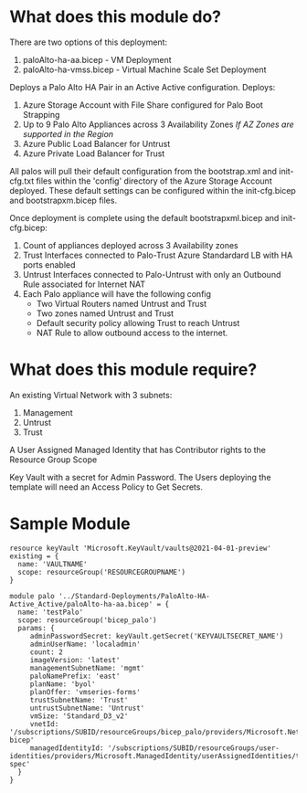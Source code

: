 # What does this module do?
There are two options of this deployment:
1. paloAlto-ha-aa.bicep - VM Deployment
2. paloAlto-ha-vmss.bicep - Virtual Machine Scale Set Deployment

Deploys a Palo Alto HA Pair in an Active Active configuration.  Deploys:    
1. Azure Storage Account with File Share configured for Palo Boot Strapping
2. Up to 9 Palo Alto Appliances across 3 Availability Zones *If AZ Zones are supported in the Region*
3. Azure Public Load Balancer for Untrust
4. Azure Private Load Balancer for Trust

All palos will pull their default configuration from the bootstrap.xml and init-cfg.txt files within the 'config' directory of the Azure Storage Account deployed.  These default settings can be configured within the init-cfg.bicep and bootstrapxm.bicep files.

Once deployment is complete using the default bootstrapxml.bicep and init-cfg.bicep:
1. Count of appliances deployed across 3 Availability zones
2. Trust Interfaces connected to Palo-Trust Azure Standardard LB with HA ports enabled
3. Untrust Interfaces connected to Palo-Untrust with only an Outbound Rule associated for Internet NAT
4. Each Palo appliance will have the following config
    * Two Virtual Routers named Untrust and Trust
    * Two zones named Untrust and Trust
    * Default security policy allowing Trust to reach Untrust
    * NAT Rule to allow outbound access to the internet.    

# What does this module require?

An existing Virtual Network with 3 subnets:
1. Management
2. Untrust
3. Trust

A User Assigned Managed Identity that has Contributor rights to the Resource Group Scope

Key Vault with a secret for Admin Password.  The Users deploying the template will need an Access Policy to Get Secrets.

# Sample Module

```Bicep
resource keyVault 'Microsoft.KeyVault/vaults@2021-04-01-preview' existing = {
  name: 'VAULTNAME'
  scope: resourceGroup('RESOURCEGROUPNAME')   
}

module palo '../Standard-Deployments/PaloAlto-HA-Active_Active/paloAlto-ha-aa.bicep' = {
  name: 'testPalo'
  scope: resourceGroup('bicep_palo')
  params: {
     adminPasswordSecret: keyVault.getSecret('KEYVAULTSECRET_NAME')
     adminUserName: 'localadmin'
     count: 2
     imageVersion: 'latest'
     managementSubnetName: 'mgmt'
     paloNamePrefix: 'east'
     planName: 'byol'
     planOffer: 'vmseries-forms'
     trustSubnetName: 'Trust'
     untrustSubnetName: 'Untrust'
     vmSize: 'Standard_D3_v2'
     vnetId: '/subscriptions/SUBID/resourceGroups/bicep_palo/providers/Microsoft.Network/virtualNetworks/palo-bicep'
     managedIdentityId: '/subscriptions/SUBID/resourceGroups/user-identities/providers/Microsoft.ManagedIdentity/userAssignedIdentities/template-spec'             
  }   
}
```
